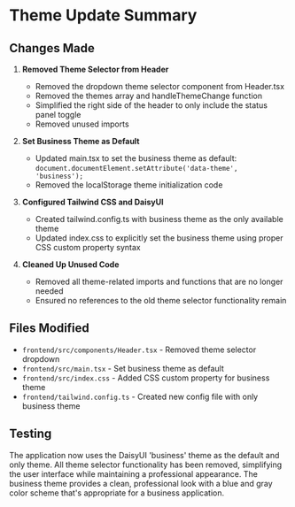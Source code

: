 # Theme Update Summary

## Changes Made

1. **Removed Theme Selector from Header**
   - Removed the dropdown theme selector component from Header.tsx
   - Removed the themes array and handleThemeChange function
   - Simplified the right side of the header to only include the status panel toggle
   - Removed unused imports

2. **Set Business Theme as Default**
   - Updated main.tsx to set the business theme as default:
     `document.documentElement.setAttribute('data-theme', 'business');`
   - Removed the localStorage theme initialization code

3. **Configured Tailwind CSS and DaisyUI**
   - Created tailwind.config.ts with business theme as the only available theme
   - Updated index.css to explicitly set the business theme using proper CSS custom property syntax

4. **Cleaned Up Unused Code**
   - Removed all theme-related imports and functions that are no longer needed
   - Ensured no references to the old theme selector functionality remain

## Files Modified

- `frontend/src/components/Header.tsx` - Removed theme selector dropdown
- `frontend/src/main.tsx` - Set business theme as default
- `frontend/src/index.css` - Added CSS custom property for business theme
- `frontend/tailwind.config.ts` - Created new config file with only business theme

## Testing
The application now uses the DaisyUI 'business' theme as the default and only theme. All theme selector functionality has been removed, simplifying the user interface while maintaining a professional appearance. The business theme provides a clean, professional look with a blue and gray color scheme that's appropriate for a business application.